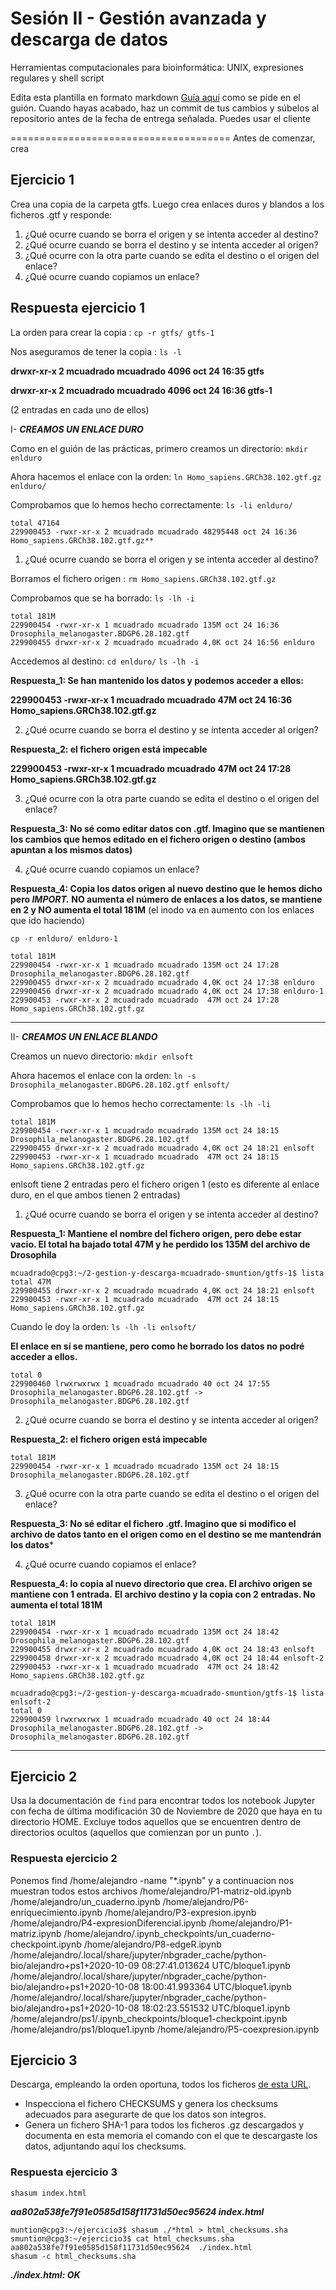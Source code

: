 # Sesión II - Gestión avanzada y descarga de datos
Herramientas computacionales para bioinformática: UNIX, expresiones regulares y shell script

Edita esta plantilla en formato markdown [Guía aquí](https://guides.github.com/features/mastering-markdown/) como se pide en el guión. 
Cuando hayas acabado, haz un commit de tus cambios y súbelos al repositorio antes de la fecha de entrega señalada. 
Puedes usar el cliente 

======================================
Antes de comenzar, crea


## Ejercicio 1
Crea una copia de la carpeta gtfs. Luego crea enlaces duros y blandos a los ficheros .gtf y responde:

1. ¿Qué ocurre cuando se borra el origen y se intenta acceder al destino?
2. ¿Qué ocurre cuando se borra el destino y se intenta acceder al origen?
3. ¿Qué ocurre con la otra parte cuando se edita el destino o el origen del enlace?
4. ¿Qué ocurre cuando copiamos un enlace?

## Respuesta ejercicio 1

La orden para crear la copia : `cp -r gtfs/ gtfs-1`

Nos aseguramos de tener la copia : `ls -l`

**drwxr-xr-x 2 mcuadrado mcuadrado  4096 oct 24 16:35 gtfs**

**drwxr-xr-x 2 mcuadrado mcuadrado  4096 oct 24 16:36 gtfs-1**

(2 entradas en cada uno de ellos)

I- ***CREAMOS UN ENLACE DURO***

Como en el guión de las prácticas, primero creamos un directorio: `mkdir enlduro`

Ahora hacemos el enlace con la orden: `ln Homo_sapiens.GRCh38.102.gtf.gz enlduro/`

Comprobamos que lo hemos hecho correctamente: `ls -li enlduro/`
```
total 47164
229900453 -rwxr-xr-x 2 mcuadrado mcuadrado 48295448 oct 24 16:36 Homo_sapiens.GRCh38.102.gtf.gz**
```

1. ¿Qué ocurre cuando se borra el origen y se intenta acceder al destino?


Borramos el fichero origen : `rm Homo_sapiens.GRCh38.102.gtf.gz`

Comprobamos que se ha borrado: `ls -lh -i`
```
total 181M
229900454 -rwxr-xr-x 1 mcuadrado mcuadrado 135M oct 24 16:36 Drosophila_melanogaster.BDGP6.28.102.gtf
229900455 drwxr-xr-x 2 mcuadrado mcuadrado 4,0K oct 24 16:56 enlduro
```
Accedemos al destino: `cd enlduro/`
                      `ls -lh -i`
                      
**Respuesta_1: Se han mantenido los datos y podemos acceder a ellos:**

**229900453 -rwxr-xr-x 1 mcuadrado mcuadrado 47M oct 24 16:36 Homo_sapiens.GRCh38.102.gtf.gz**


2. ¿Qué ocurre cuando se borra el destino y se intenta acceder al origen? 

**Respuesta_2: el fichero origen está impecable**

**229900453 -rwxr-xr-x 1 mcuadrado mcuadrado  47M oct 24 17:28 Homo_sapiens.GRCh38.102.gtf.gz**

3. ¿Qué ocurre con la otra parte cuando se edita el destino o el origen del enlace?

**Respuesta_3: No sé como editar datos con .gtf. Imagino que se mantienen los cambios que hemos editado en el fichero origen o destino (ambos apuntan a los mismos datos)**

4. ¿Qué ocurre cuando copiamos un enlace?

**Respuesta_4: Copia los datos origen al nuevo destino que le hemos dicho pero _IMPORT._ NO aumenta el número de enlaces a los datos, se mantiene en 2 y NO aumenta el total 181M** (el inodo va en aumento con los enlaces que ido haciendo)

`cp -r enlduro/ enlduro-1`

```
total 181M
229900454 -rwxr-xr-x 1 mcuadrado mcuadrado 135M oct 24 17:28 Drosophila_melanogaster.BDGP6.28.102.gtf
229900455 drwxr-xr-x 2 mcuadrado mcuadrado 4,0K oct 24 17:38 enlduro
229900456 drwxr-xr-x 2 mcuadrado mcuadrado 4,0K oct 24 17:38 enlduro-1
229900453 -rwxr-xr-x 2 mcuadrado mcuadrado  47M oct 24 17:28 Homo_sapiens.GRCh38.102.gtf.gz
```
 ----------------------------------------------------------------------------------------------------
 
 II- ***CREAMOS UN ENLACE BLANDO***

Creamos un nuevo directorio: `mkdir enlsoft`

Ahora hacemos el enlace con la orden: `ln -s Drosophila_melanogaster.BDGP6.28.102.gtf enlsoft/`

Comprobamos que lo hemos hecho correctamente: `ls -lh -li`

```
total 181M
229900454 -rwxr-xr-x 1 mcuadrado mcuadrado 135M oct 24 18:15 Drosophila_melanogaster.BDGP6.28.102.gtf
229900455 drwxr-xr-x 2 mcuadrado mcuadrado 4,0K oct 24 18:21 enlsoft
229900453 -rwxr-xr-x 1 mcuadrado mcuadrado  47M oct 24 18:15 Homo_sapiens.GRCh38.102.gtf.gz
```

enlsoft tiene 2 entradas pero el fichero origen 1 (esto es diferente al enlace duro, en el que ambos tienen 2 entradas)

1. ¿Qué ocurre cuando se borra el origen y se intenta acceder al destino? 

**Respuesta_1: Mantiene el nombre del fichero origen, pero debe estar vacio. El total ha bajado total 47M y he perdido los 135M del archivo de Drosophila**

```
mcuadrado@cpg3:~/2-gestion-y-descarga-mcuadrado-smuntion/gtfs-1$ lista
total 47M
229900455 drwxr-xr-x 2 mcuadrado mcuadrado 4,0K oct 24 18:21 enlsoft
229900453 -rwxr-xr-x 1 mcuadrado mcuadrado  47M oct 24 18:15 Homo_sapiens.GRCh38.102.gtf.gz
```

Cuando le doy la orden: `ls -lh -li enlsoft/`

**El enlace en sí se mantiene, pero como he borrado los datos no podré acceder a ellos.**

```
total 0
229900460 lrwxrwxrwx 1 mcuadrado mcuadrado 40 oct 24 17:55 
Drosophila_melanogaster.BDGP6.28.102.gtf -> Drosophila_melanogaster.BDGP6.28.102.gtf
```


2. ¿Qué ocurre cuando se borra el destino y se intenta acceder al origen?

**Respuesta_2: el fichero origen está impecable**

```
total 181M
229900454 -rwxr-xr-x 1 mcuadrado mcuadrado 135M oct 24 18:15 Drosophila_melanogaster.BDGP6.28.102.gtf
```

3. ¿Qué ocurre con la otra parte cuando se edita el destino o el origen del enlace?

**Respuesta_3: No sé editar el fichero .gtf. Imagino que si modifico el archivo de datos tanto en el origen como en el destino se me mantendrán los datos***



4. ¿Qué ocurre cuando copiamos el enlace?

**Respuesta_4: lo copia al nuevo directorio que crea. El archivo origen se mantiene con 1 entrada.**
**El archivo destino y la copia con 2 entradas. No aumenta el total 181M**

```
total 181M
229900454 -rwxr-xr-x 1 mcuadrado mcuadrado 135M oct 24 18:42 Drosophila_melanogaster.BDGP6.28.102.gtf
229900455 drwxr-xr-x 2 mcuadrado mcuadrado 4,0K oct 24 18:43 enlsoft
229900458 drwxr-xr-x 2 mcuadrado mcuadrado 4,0K oct 24 18:44 enlsoft-2
229900453 -rwxr-xr-x 1 mcuadrado mcuadrado  47M oct 24 18:42 Homo_sapiens.GRCh38.102.gtf.gz
```

```
mcuadrado@cpg3:~/2-gestion-y-descarga-mcuadrado-smuntion/gtfs-1$ lista enlsoft-2
total 0
229900459 lrwxrwxrwx 1 mcuadrado mcuadrado 40 oct 24 18:44 Drosophila_melanogaster.BDGP6.28.102.gtf -> Drosophila_melanogaster.BDGP6.28.102.gtf
```
-----------------------------------------------------------------------------------------------------------
 
 
 
 


## Ejercicio 2
Usa la documentación de `find` para encontrar todos los notebook Jupyter con fecha de última modificación 30 de Noviembre de 2020 que haya en tu directorio HOME. Excluye todos aquellos que se encuentren dentro de directorios ocultos (aquellos que comienzan por un punto `.`). 

### Respuesta ejercicio 2
Ponemos find /home/alejandro -name "*.ipynb" y a continuacion nos muestran todos estos archivos
/home/alejandro/P1-matriz-old.ipynb
/home/alejandro/un_cuaderno.ipynb
/home/alejandro/P6-enriquecimiento.ipynb
/home/alejandro/P3-expresion.ipynb
/home/alejandro/P4-expresionDiferencial.ipynb
/home/alejandro/P1-matriz.ipynb
/home/alejandro/.ipynb_checkpoints/un_cuaderno-checkpoint.ipynb
/home/alejandro/P8-edgeR.ipynb
/home/alejandro/.local/share/jupyter/nbgrader_cache/python-bio/alejandro+ps1+2020-10-09 08:27:41.013624 UTC/bloque1.ipynb
/home/alejandro/.local/share/jupyter/nbgrader_cache/python-bio/alejandro+ps1+2020-10-08 18:00:41.993364 UTC/bloque1.ipynb
/home/alejandro/.local/share/jupyter/nbgrader_cache/python-bio/alejandro+ps1+2020-10-08 18:02:23.551532 UTC/bloque1.ipynb
/home/alejandro/ps1/.ipynb_checkpoints/bloque1-checkpoint.ipynb
/home/alejandro/ps1/bloque1.ipynb
/home/alejandro/P5-coexpresion.ipynb 


## Ejercicio 3
Descarga, empleando la orden oportuna, todos los ficheros [de esta URL](ftp://ftp.ensembl.org/pub/release-102/gtf/accipiter_nisus/). 
- Inspecciona el fichero CHECKSUMS y genera los checksums adecuados para asegurarte de que los datos son íntegros. 
- Genera un fichero SHA-1 para todos los ficheros .gz descargados y documenta en esta memoria el comando con el que te descargaste los datos, adjuntando aquí los checksums. 


### Respuesta ejercicio 3

`shasum index.html`

***aa802a538fe7f91e0585d158f11731d50ec95624  index.html***

```
muntion@cpg3:~/ejercicio3$ shasum ./*html > html_checksums.sha
smuntion@cpg3:~/ejercicio3$ cat html_checksums.sha
aa802a538fe7f91e0585d158f11731d50ec95624  ./index.html
shasum -c html_checksums.sha
```

***./index.html: OK***

